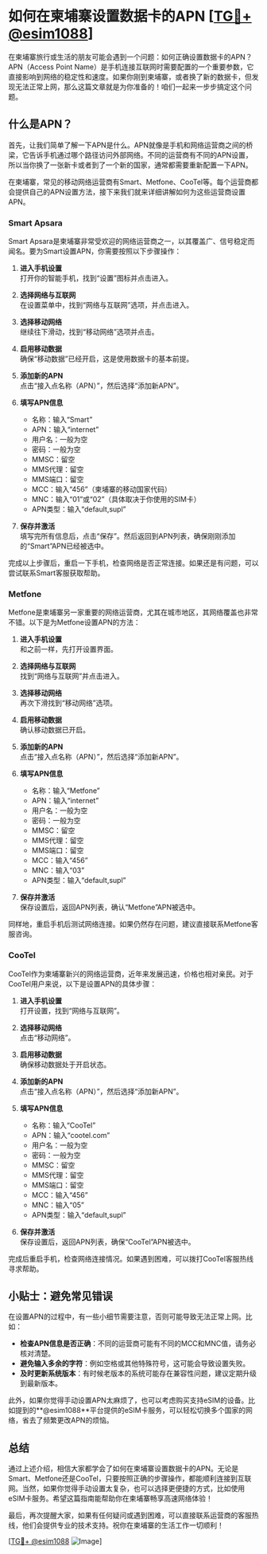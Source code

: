 # 如何在柬埔寨设置数据卡的APN [[TG💪+ @esim1088](https://t.me/s/esim1088)]

在柬埔寨旅行或生活的朋友可能会遇到一个问题：如何正确设置数据卡的APN？APN（Access Point Name）是手机连接互联网时需要配置的一个重要参数，它直接影响到网络的稳定性和速度。如果你刚到柬埔寨，或者换了新的数据卡，但发现无法正常上网，那么这篇文章就是为你准备的！咱们一起来一步步搞定这个问题。

## 什么是APN？

首先，让我们简单了解一下APN是什么。APN就像是手机和网络运营商之间的桥梁，它告诉手机通过哪个路径访问外部网络。不同的运营商有不同的APN设置，所以当你换了一张新卡或者到了一个新的国家，通常都需要重新配置一下APN。

在柬埔寨，常见的移动网络运营商有Smart、Metfone、CooTel等。每个运营商都会提供自己的APN设置方法，接下来我们就来详细讲解如何为这些运营商设置APN。

### Smart Apsara

Smart Apsara是柬埔寨非常受欢迎的网络运营商之一，以其覆盖广、信号稳定而闻名。要为Smart设置APN，你需要按照以下步骤操作：

1. **进入手机设置**  
   打开你的智能手机，找到“设置”图标并点击进入。

2. **选择网络与互联网**  
   在设置菜单中，找到“网络与互联网”选项，并点击进入。

3. **选择移动网络**  
   继续往下滑动，找到“移动网络”选项并点击。

4. **启用移动数据**  
   确保“移动数据”已经开启，这是使用数据卡的基本前提。

5. **添加新的APN**  
   点击“接入点名称（APN）”，然后选择“添加新APN”。

6. **填写APN信息**  
   - 名称：输入“Smart”
   - APN：输入“internet”
   - 用户名：一般为空
   - 密码：一般为空
   - MMSC：留空
   - MMS代理：留空
   - MMS端口：留空
   - MCC：输入“456”（柬埔寨的移动国家代码）
   - MNC：输入“01”或“02”（具体取决于你使用的SIM卡）
   - APN类型：输入“default,supl”

7. **保存并激活**  
   填写完所有信息后，点击“保存”。然后返回到APN列表，确保刚刚添加的“Smart”APN已经被选中。

完成以上步骤后，重启一下手机，检查网络是否正常连接。如果还是有问题，可以尝试联系Smart客服获取帮助。

### Metfone

Metfone是柬埔寨另一家重要的网络运营商，尤其在城市地区，其网络覆盖也非常不错。以下是为Metfone设置APN的方法：

1. **进入手机设置**  
   和之前一样，先打开设置界面。

2. **选择网络与互联网**  
   找到“网络与互联网”并点击进入。

3. **选择移动网络**  
   再次下滑找到“移动网络”选项。

4. **启用移动数据**  
   确认移动数据已开启。

5. **添加新的APN**  
   点击“接入点名称（APN）”，然后选择“添加新APN”。

6. **填写APN信息**  
   - 名称：输入“Metfone”
   - APN：输入“internet”
   - 用户名：一般为空
   - 密码：一般为空
   - MMSC：留空
   - MMS代理：留空
   - MMS端口：留空
   - MCC：输入“456”
   - MNC：输入“03”
   - APN类型：输入“default,supl”

7. **保存并激活**  
   保存设置后，返回APN列表，确认“Metfone”APN被选中。

同样地，重启手机后测试网络连接。如果仍然存在问题，建议直接联系Metfone客服咨询。

### CooTel

CooTel作为柬埔寨新兴的网络运营商，近年来发展迅速，价格也相对亲民。对于CooTel用户来说，以下是设置APN的具体步骤：

1. **进入手机设置**  
   打开设置，找到“网络与互联网”。

2. **选择移动网络**  
   点击“移动网络”。

3. **启用移动数据**  
   确保移动数据处于开启状态。

4. **添加新的APN**  
   点击“接入点名称（APN）”，然后选择“添加新APN”。

5. **填写APN信息**  
   - 名称：输入“CooTel”
   - APN：输入“cootel.com”
   - 用户名：一般为空
   - 密码：一般为空
   - MMSC：留空
   - MMS代理：留空
   - MMS端口：留空
   - MCC：输入“456”
   - MNC：输入“05”
   - APN类型：输入“default,supl”

6. **保存并激活**  
   保存设置后，返回APN列表，确保“CooTel”APN被选中。

完成后重启手机，检查网络连接情况。如果遇到困难，可以拨打CooTel客服热线寻求帮助。

## 小贴士：避免常见错误

在设置APN的过程中，有一些小细节需要注意，否则可能导致无法正常上网。比如：

- **检查APN信息是否正确**：不同的运营商可能有不同的MCC和MNC值，请务必核对清楚。
- **避免输入多余的字符**：例如空格或其他特殊符号，这可能会导致设置失败。
- **及时更新系统版本**：有时候老版本的系统可能存在兼容性问题，建议定期升级到最新版本。

此外，如果你觉得手动设置APN太麻烦了，也可以考虑购买支持eSIM的设备。比如提到的**@esim1088**平台提供的eSIM卡服务，可以轻松切换多个国家的网络，省去了频繁更改APN的烦恼。

## 总结

通过上述介绍，相信大家都学会了如何在柬埔寨设置数据卡的APN。无论是Smart、Metfone还是CooTel，只要按照正确的步骤操作，都能顺利连接到互联网。当然，如果你觉得手动设置太复杂，也可以选择更便捷的方式，比如使用eSIM卡服务。希望这篇指南能帮助你在柬埔寨畅享高速网络体验！

最后，再次提醒大家，如果有任何疑问或遇到困难，可以直接联系运营商的客服热线，他们会提供专业的技术支持。祝你在柬埔寨的生活工作一切顺利！

[[TG💪+ @esim1088](https://t.me/s/esim1088) ![Image](https://i.postimg.cc/4NQfJmqS/Snipaste-2025-05-13-00-14-12.png)]